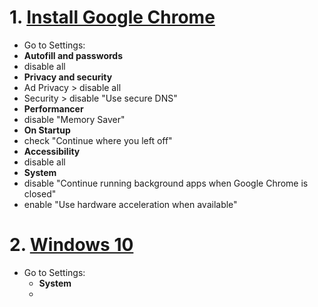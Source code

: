 # 1. [Install Google Chrome](https://www.google.com/chrome/)

- Go to Settings:
 - **Autofill and passwords**
  - disable all
 - **Privacy and security**
  - Ad Privacy > disable all
  - Security > disable "Use secure DNS"
 - **Performancer**
  - disable "Memory Saver"
 - **On Startup**
  - check "Continue where you left off"
 - **Accessibility**
  - disable all
 - **System**
  - disable "Continue running background apps when Google Chrome is closed"
  - enable "Use hardware acceleration when available"

# 2. [Windows 10]([https://go.microsoft.com/fwlink/?LinkId=691209](https://www.microsoft.com/pt-br/software-download/windows10)https://www.microsoft.com/pt-br/software-download/windows10)

* Go to Settings:
  - **System**
   - 
